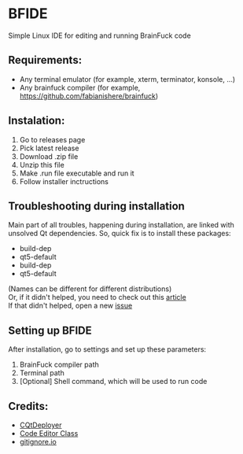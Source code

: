 # BFIDE
Simple Linux IDE for editing and running BrainFuck code
## Requirements:
- Any terminal emulator (for example, xterm, terminator, konsole, ...)
- Any brainfuck compiler (for example, https://github.com/fabianishere/brainfuck)
## Instalation:
1. Go to releases page
2. Pick latest release
3. Download .zip file
4. Unzip this file
5. Make .run file executable and run it
6. Follow installer inctructions
## Troubleshooting during installation
Main part of all troubles, happening during installation, are linked with  
unsolved Qt dependencies. So, quick fix is to install these packages:
- build-dep 
- qt5-default
- build-dep
- qt5-default  

(Names can be different for different distributions)  
Or, if it didn't helped, you need to check out this [article](https://wiki.qt.io/Building_Qt_5_from_Git)  
If that didn't helped, open a new [issue](https://github.com/Djivs/BFIDE/issues)
## Setting up BFIDE  
After installation, go to settings and set up these parameters:
1. BrainFuck compiler path  
2. Terminal path  
3. [Optional] Shell command, which will be used to run code
## Credits:  
- [CQtDeployer](https://github.com/QuasarApp/CQtDeployer)
- [Code Editor Class](https://code.qt.io/cgit/qt/qtbase.git/tree/examples/widgets/widgets/codeeditor?h=5.15)
- [gitignore.io](https://github.com/toptal/gitignore.io)
